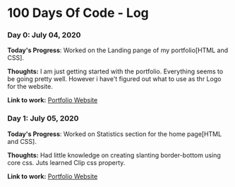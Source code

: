 # 100 Days Of Code - Log

### Day 0: July 04, 2020 

**Today's Progress**: Worked on the Landing pange of my portfolio[HTML and CSS].

**Thoughts:** I am just getting started with the portfolio. Everything seems to be going  pretty well. However i have't figured out what to use as thr Logo for the website.

**Link to work:** [Portfolio Website](https://isaacpitwa.netlify.app/)


### Day 1: July 05, 2020 

**Today's Progress**: Worked on Statistics section for the home page[HTML and CSS].

**Thoughts:**  Had little knowledge on creating slanting border-bottom using core css. Juts learned Clip css property.

**Link to work:** [Portfolio Website](https://isaacpitwa.netlify.app/)

